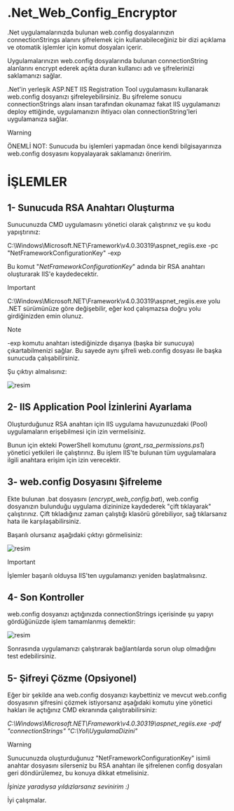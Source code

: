 # .Net_Web_Config_Encryptor
.Net uygulamalarınızda bulunan web.config dosyalarınızın connectionStrings alanını şifrelemek için kullanabileceğiniz bir dizi açıklama ve otomatik işlemler için komut dosyaları içerir.

Uygulamalarınızın web.config dosyalarında bulunan connectionString alanlarını encrypt ederek açıkta duran kullanıcı adı ve şifrelerinizi saklamanızı sağlar.

.Net'in yerleşik  ASP.NET IIS Registration Tool uygulamasını kullanarak web.config dosyanızı şifreleyebilirsiniz. Bu şifreleme sonucu connectionStrings alanı insan tarafından okunamaz fakat IIS uygulamanızı deploy ettiğinde, uygulamanızın ihtiyacı olan connectionString'leri uygulamanıza sağlar.



> [!WARNING]
> ÖNEMLİ NOT: Sunucuda bu işlemleri yapmadan önce kendi bilgisayarınıza web.config dosyasını kopyalayarak saklamanızı öneririm.

# İŞLEMLER

## 1- Sunucuda RSA Anahtarı Oluşturma

Sunucunuzda CMD uygulamasını yönetici olarak çalıştırınız ve şu kodu yapıştırınız:

C:\Windows\Microsoft.NET\Framework\v4.0.30319\aspnet_regiis.exe -pc "NetFrameworkConfigurationKey" -exp

Bu komut "_NetFrameworkConfigurationKey_" adında bir RSA anahtarı oluşturarak IIS'e kaydedecektir.

> [!IMPORTANT]
> C:\Windows\Microsoft.NET\Framework\v4.0.30319\aspnet_regiis.exe yolu .NET sürümünüze göre değişebilir, eğer kod çalışmazsa doğru yolu girdiğinizden emin olunuz.

> [!NOTE]
> -exp komutu anahtarı istediğinizde dışarıya (başka bir sunucuya) çıkartabilmenizi sağlar. Bu sayede aynı şifreli web.config dosyası ile başka sunucuda çalışabilirsiniz.

Şu çıktıyı almalısınız: 

![resim](https://github.com/user-attachments/assets/c42b1a89-a871-4e58-86ce-a6f2b8842e27)


## 2- IIS Application Pool İzinlerini Ayarlama

Oluşturduğunuz RSA anahtarı için IIS uygulama havuzunuzdaki (Pool) uygulamaların erişebilmesi için izin vermelisiniz.

Bunun için ekteki PowerShell komutunu (_grant_rsa_permissions.ps1_) yönetici yetkileri ile çalıştırınız. Bu işlem IIS'te bulunan tüm uygulamalara ilgili anahtara erişim için izin verecektir.


## 3- web.config Dosyasını Şifreleme


Ekte bulunan .bat dosyasını (_encrypt_web_config.bat_), web.config dosyanızın bulunduğu uygulama dizininize kaydederek "çift tıklayarak" çalıştırınız. Çift tıkladığınız zaman çalıştığı klasörü görebiliyor, sağ tıklarsanız hata ile karşılaşabilirsiniz.

Başarılı olursanız aşağıdaki çıktıyı görmelisiniz:

![resim](https://github.com/user-attachments/assets/de55e70d-49d3-46a2-b915-36990697d5f3)

> [!IMPORTANT]
> İşlemler başarılı olduysa IIS'ten uygulamanızı yeniden başlatmalısınız.

## 4- Son Kontroller

web.config dosyanızı açtığınızda connectionStrings içerisinde şu yapıyı gördüğünüzde işlem tamamlanmış demektir:

![resim](https://github.com/user-attachments/assets/06a0c21d-2071-406b-aa87-e7f7f669f4e3)

Sonrasında uygulamanızı çalıştırarak bağlantılarda sorun olup olmadığını test edebilirsiniz.

## 5- Şifreyi Çözme (Opsiyonel)

Eğer bir şekilde ana web.config dosyanızı kaybettiniz ve mevcut web.config dosyasının şifresini çözmek istiyorsanız aşağıdaki komutu yine yönetici hakları ile açtığınız CMD ekranında çalıştırabilirsiniz:

_C:\Windows\Microsoft.NET\Framework\v4.0.30319\aspnet_regiis.exe -pdf "connectionStrings" "C:\Yol\UygulamaDizini"_

> [!WARNING]
> Sunucunuzda oluşturduğunuz "NetFrameworkConfigurationKey" isimli anahtar dosyasını silerseniz bu RSA anahtarı ile şifrelenen config dosyaları geri döndürülemez, bu konuya dikkat etmelisiniz.


*İşinize yaradıysa yıldızlarsanız sevinirim :)*

İyi çalışmalar.
